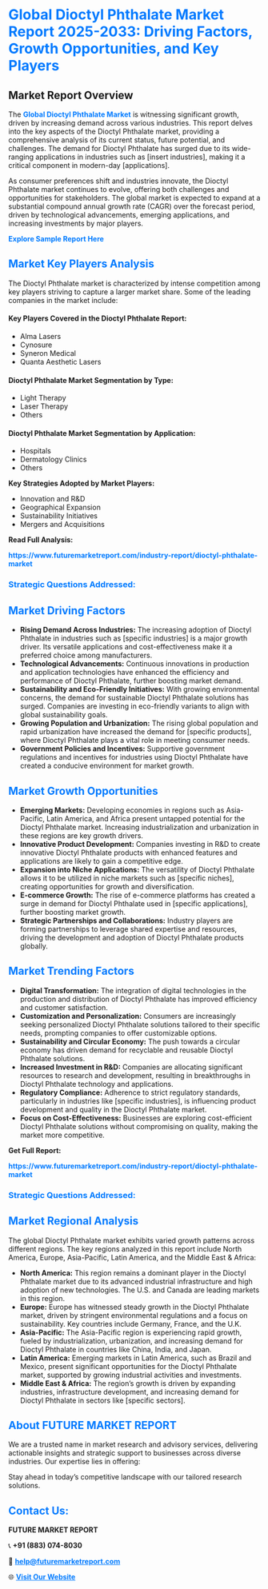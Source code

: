 <h1 style="color: #007BFF;">Global Dioctyl Phthalate Market Report 2025-2033: Driving Factors, Growth Opportunities, and Key Players</h1>

<section id="overview">
<h2>Market Report Overview</h2>
<p>The <a href="https://www.futuremarketreport.com/industry-report/dioctyl-phthalate-market" style="color: #007BFF; text-decoration: none;"><strong>Global Dioctyl Phthalate Market</strong></a> is witnessing significant growth, driven by increasing demand across various industries. This report delves into the key aspects of the Dioctyl Phthalate market, providing a comprehensive analysis of its current status, future potential, and challenges. The demand for Dioctyl Phthalate has surged due to its wide-ranging applications in industries such as [insert industries], making it a critical component in modern-day [applications].</p>
<p>As consumer preferences shift and industries innovate, the Dioctyl Phthalate market continues to evolve, offering both challenges and opportunities for stakeholders. The global market is expected to expand at a substantial compound annual growth rate (CAGR) over the forecast period, driven by technological advancements, emerging applications, and increasing investments by major players.</p>
</section>

<section id="overview">
<p><a href="https://www.futuremarketreport.com/request-sample/reportId=34437" style="color: #007BFF; text-decoration: none;"><strong>Explore Sample Report Here</strong></a></p>
</section>

<section id="key-players">
<h2 style="color: #007BFF;">Market Key Players Analysis</h2>
<p>The Dioctyl Phthalate market is characterized by intense competition among key players striving to capture a larger market share. Some of the leading companies in the market include:</p>
<h4>Key Players Covered in the Dioctyl Phthalate Report:</h4>
<ul><li>Alma Lasers</li><li>Cynosure</li><li>Syneron Medical</li><li>Quanta Aesthetic Lasers</li></ul>
<h4>Dioctyl Phthalate Market Segmentation by Type:</h4>
<ul><li>Light Therapy</li><li>Laser Therapy</li><li>Others</li></ul>

<h4>Dioctyl Phthalate Market Segmentation by Application:</h4>
<ul><li>Hospitals</li><li>Dermatology Clinics</li><li>Others</li></ul>
<p><strong>Key Strategies Adopted by Market Players:</strong></p>
<ul>
<li>Innovation and R&D</li>
<li>Geographical Expansion</li>
<li>Sustainability Initiatives</li>
<li>Mergers and Acquisitions</li>
</ul>
</section>

<section>
<p><strong>Read Full Analysis: </strong></p><a href="https://www.futuremarketreport.com/industry-report/dioctyl-phthalate-market" style="color: #007BFF; text-decoration: none;"><strong>https://www.futuremarketreport.com/industry-report/dioctyl-phthalate-market</strong></a>
<h3 style="color: #007BFF;">Strategic Questions Addressed:</h3>
</section>

<section id="driving-factors">
<h2 style="color: #007BFF;">Market Driving Factors</h2>
<ul>
<li><strong>Rising Demand Across Industries:</strong> The increasing adoption of Dioctyl Phthalate in industries such as [specific industries] is a major growth driver. Its versatile applications and cost-effectiveness make it a preferred choice among manufacturers.</li>
<li><strong>Technological Advancements:</strong> Continuous innovations in production and application technologies have enhanced the efficiency and performance of Dioctyl Phthalate, further boosting market demand.</li>
<li><strong>Sustainability and Eco-Friendly Initiatives:</strong> With growing environmental concerns, the demand for sustainable Dioctyl Phthalate solutions has surged. Companies are investing in eco-friendly variants to align with global sustainability goals.</li>
<li><strong>Growing Population and Urbanization:</strong> The rising global population and rapid urbanization have increased the demand for [specific products], where Dioctyl Phthalate plays a vital role in meeting consumer needs.</li>
<li><strong>Government Policies and Incentives:</strong> Supportive government regulations and incentives for industries using Dioctyl Phthalate have created a conducive environment for market growth.</li>
</ul>
</section>

<section id="growth-opportunities">
<h2 style="color: #007BFF;">Market Growth Opportunities</h2>
<ul>
<li><strong>Emerging Markets:</strong> Developing economies in regions such as Asia-Pacific, Latin America, and Africa present untapped potential for the Dioctyl Phthalate market. Increasing industrialization and urbanization in these regions are key growth drivers.</li>
<li><strong>Innovative Product Development:</strong> Companies investing in R&D to create innovative Dioctyl Phthalate products with enhanced features and applications are likely to gain a competitive edge.</li>
<li><strong>Expansion into Niche Applications:</strong> The versatility of Dioctyl Phthalate allows it to be utilized in niche markets such as [specific niches], creating opportunities for growth and diversification.</li>
<li><strong>E-commerce Growth:</strong> The rise of e-commerce platforms has created a surge in demand for Dioctyl Phthalate used in [specific applications], further boosting market growth.</li>
<li><strong>Strategic Partnerships and Collaborations:</strong> Industry players are forming partnerships to leverage shared expertise and resources, driving the development and adoption of Dioctyl Phthalate products globally.</li>
</ul>
</section>

<section id="trending-factors">
<h2 style="color: #007BFF;">Market Trending Factors</h2>
<ul>
<li><strong>Digital Transformation:</strong> The integration of digital technologies in the production and distribution of Dioctyl Phthalate has improved efficiency and customer satisfaction.</li>
<li><strong>Customization and Personalization:</strong> Consumers are increasingly seeking personalized Dioctyl Phthalate solutions tailored to their specific needs, prompting companies to offer customizable options.</li>
<li><strong>Sustainability and Circular Economy:</strong> The push towards a circular economy has driven demand for recyclable and reusable Dioctyl Phthalate solutions.</li>
<li><strong>Increased Investment in R&D:</strong> Companies are allocating significant resources to research and development, resulting in breakthroughs in Dioctyl Phthalate technology and applications.</li>
<li><strong>Regulatory Compliance:</strong> Adherence to strict regulatory standards, particularly in industries like [specific industries], is influencing product development and quality in the Dioctyl Phthalate market.</li>
<li><strong>Focus on Cost-Effectiveness:</strong> Businesses are exploring cost-efficient Dioctyl Phthalate solutions without compromising on quality, making the market more competitive.</li>
</ul>
</section>

<section>
<p><strong>Get Full Report: </strong></p><a href="https://www.futuremarketreport.com/industry-report/dioctyl-phthalate-market" style="color: #007BFF; text-decoration: none;"><strong>https://www.futuremarketreport.com/industry-report/dioctyl-phthalate-market</strong></a>
<h3 style="color: #007BFF;">Strategic Questions Addressed:</h3>
</section>


<section id="regional-analysis">
<h2 style="color: #007BFF;">Market Regional Analysis</h2>
<p>The global Dioctyl Phthalate market exhibits varied growth patterns across different regions. The key regions analyzed in this report include North America, Europe, Asia-Pacific, Latin America, and the Middle East & Africa:</p>
<ul>
<li><strong>North America:</strong> This region remains a dominant player in the Dioctyl Phthalate market due to its advanced industrial infrastructure and high adoption of new technologies. The U.S. and Canada are leading markets in this region.</li>
<li><strong>Europe:</strong> Europe has witnessed steady growth in the Dioctyl Phthalate market, driven by stringent environmental regulations and a focus on sustainability. Key countries include Germany, France, and the U.K.</li>
<li><strong>Asia-Pacific:</strong> The Asia-Pacific region is experiencing rapid growth, fueled by industrialization, urbanization, and increasing demand for Dioctyl Phthalate in countries like China, India, and Japan.</li>
<li><strong>Latin America:</strong> Emerging markets in Latin America, such as Brazil and Mexico, present significant opportunities for the Dioctyl Phthalate market, supported by growing industrial activities and investments.</li>
<li><strong>Middle East & Africa:</strong> The region’s growth is driven by expanding industries, infrastructure development, and increasing demand for Dioctyl Phthalate in sectors like [specific sectors].</li>
</ul>
</section>

<footer>
<h2 style="color: #007BFF;">About FUTURE MARKET REPORT</h2>
<p>We are a trusted name in market research and advisory services, delivering actionable insights and strategic support to businesses across diverse industries. Our expertise lies in offering:</p>

<p>Stay ahead in today’s competitive landscape with our tailored research solutions.</p>

<h2 style="color: #007BFF;">Contact Us:</h2>
<p><strong>FUTURE MARKET REPORT</strong></p>
<p>📞 <strong>+91 (883) 074-8030</strong></p>
<p>📧 <strong><a href="mailto:help@futuremarketreport.com" style="color: #007BFF;">help@futuremarketreport.com</a></strong></p>
<p>🌐 <strong><a href="https://www.futuremarketreport.com/" style="color: #007BFF;">Visit Our Website</a></strong></p>
</footer>